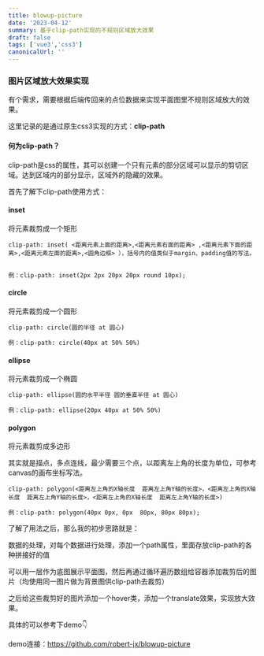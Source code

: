 ```yaml
---
title: blowup-picture
date: '2023-04-12'
summary: 基于clip-path实现的不规则区域放大效果
draft: false
tags: ['vue3','css3']
canonicalUrl: ''
---
```


### 图片区域放大效果实现

有个需求，需要根据后端传回来的点位数据来实现平面图里不规则区域放大的效果。

这里记录的是通过原生css3实现的方式：**clip-path**

#### 何为clip-path？

clip-path是css的属性，其可以创建一个只有元素的部分区域可以显示的剪切区域。达到区域内的部分显示，区域外的隐藏的效果。

首先了解下clip-path使用方式：

#### inset

将元素裁剪成一个矩形

```
clip-path: inset( <距离元素上面的距离>,<距离元素右面的距离> ,<距离元素下面的距离>,<距离元素左面的距离>,<圆角边框> ），括号内的值类似于margin、padding值的写法。


例：clip-path: inset(2px 2px 20px 20px round 10px);
```

#### circle

将元素裁剪成一个圆形

```
clip-path: circle(圆的半径 at 圆心)

例：clip-path: circle(40px at 50% 50%)
```

#### ellipse

将元素裁剪成一个椭圆

```
clip-path: ellipse(圆的水平半径 圆的垂直半径 at 圆心)

例：clip-path: ellipse(20px 40px at 50% 50%)
```

#### polygon

将元素裁剪成多边形

其实就是描点，多点连线，最少需要三个点，以距离左上角的长度为单位，可参考canvas的画布坐标写法。

```
clip-path: polygon(<距离左上角的X轴长度  距离左上角Y轴的长度>，<距离左上角的X轴长度  距离左上角Y轴的长度>，<距离左上角的X轴长度  距离左上角Y轴的长度>)

例：clip-path: polygon(40px 0px, 0px  80px, 80px 80px);
```

了解了用法之后，那么我的初步思路就是：

数据的处理，对每个数据进行处理，添加一个path属性，里面存放clip-path的各种拼接好的值

可以用一层作为底图展示平面图，然后再通过循环遍历数组给容器添加裁剪后的图片（均使用同一图片做为背景图供clip-path去裁剪）

之后给这些裁剪好的图片添加一个hover类，添加一个translate效果，实现放大效果。

具体的可以参考下demo👇

demo连接：https://github.com/robert-jx/blowup-picture
